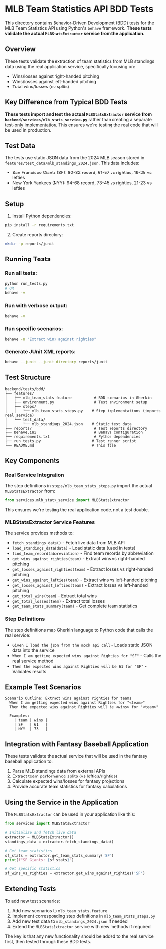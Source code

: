 # MLB Team Statistics API BDD Tests

This directory contains Behavior-Driven Development (BDD) tests for the MLB Team Statistics API using Python's `behave` framework. **These tests validate the actual `MLBStatsExtractor` service from the application.**

## Overview

These tests validate the extraction of team statistics from MLB standings data using the real application service, specifically focusing on:
- Wins/losses against right-handed pitching
- Wins/losses against left-handed pitching  
- Total wins/losses (no splits)

## Key Difference from Typical BDD Tests

**These tests import and test the actual `MLBStatsExtractor` service from `backend/services/mlb_stats_service.py`** rather than creating a separate test-only implementation. This ensures we're testing the real code that will be used in production.

## Test Data

The tests use static JSON data from the 2024 MLB season stored in `features/test_data/mlb_standings_2024.json`. This data includes:
- San Francisco Giants (SF): 80-82 record, 61-57 vs righties, 19-25 vs lefties
- New York Yankees (NYY): 94-68 record, 73-45 vs righties, 21-23 vs lefties

## Setup

1. Install Python dependencies:
```bash
pip install -r requirements.txt
```

2. Create reports directory:
```bash
mkdir -p reports/junit
```

## Running Tests

### Run all tests:
```bash
python run_tests.py
# OR
behave -v
```

### Run with verbose output:
```bash
behave -v
```

### Run specific scenarios:
```bash
behave -n "Extract wins against righties"
```

### Generate JUnit XML reports:
```bash
behave --junit --junit-directory reports/junit
```

## Test Structure

```
backend/tests/bdd/
├── features/
│   ├── mlb_team_stats.feature          # BDD scenarios in Gherkin
│   ├── environment.py                  # Test environment setup
│   ├── steps/
│   │   └── mlb_team_stats_steps.py    # Step implementations (imports real service)
│   └── test_data/
│       └── mlb_standings_2024.json    # Static test data
├── reports/                            # Test reports directory
├── behave.ini                          # Behave configuration
├── requirements.txt                    # Python dependencies
├── run_tests.py                       # Test runner script
└── README.md                          # This file
```

## Key Components

### Real Service Integration
The step definitions in `steps/mlb_team_stats_steps.py` import the actual `MLBStatsExtractor` from:
```python
from services.mlb_stats_service import MLBStatsExtractor
```

This ensures we're testing the real application code, not a test double.

### MLBStatsExtractor Service Features
The service provides methods to:
- `fetch_standings_data()` - Fetch live data from MLB API
- `load_standings_data(data)` - Load static data (used in tests)
- `find_team_record(abbreviation)` - Find team records by abbreviation
- `get_wins_against_righties(team)` - Extract wins vs right-handed pitching
- `get_losses_against_righties(team)` - Extract losses vs right-handed pitching
- `get_wins_against_lefties(team)` - Extract wins vs left-handed pitching
- `get_losses_against_lefties(team)` - Extract losses vs left-handed pitching
- `get_total_wins(team)` - Extract total wins
- `get_total_losses(team)` - Extract total losses
- `get_team_stats_summary(team)` - Get complete team statistics

### Step Definitions
The step definitions map Gherkin language to Python code that calls the real service:
- `Given I load the json from the mock api call` - Loads static JSON data into the service
- `When I am getting expected wins against Righties for "SF"` - Calls the real service method
- `Then the expected wins against Righties will be 61 for "SF"` - Validates results

## Example Test Scenarios

```gherkin
Scenario Outline: Extract wins against righties for teams
  When I am getting expected wins against Righties for "<team>"
  Then the expected wins against Righties will be <wins> for "<team>"

  Examples:
    | team | wins |
    | SF   | 61   |
    | NYY  | 73   |
```

## Integration with Fantasy Baseball Application

These tests validate the actual service that will be used in the fantasy baseball application to:
1. Parse MLB standings data from external APIs
2. Extract team performance splits (vs lefties/righties)
3. Calculate expected wins/losses for fantasy projections
4. Provide accurate team statistics for fantasy calculations

## Using the Service in the Application

The `MLBStatsExtractor` can be used in your application like this:

```python
from services import MLBStatsExtractor

# Initialize and fetch live data
extractor = MLBStatsExtractor()
standings_data = extractor.fetch_standings_data()

# Get team statistics
sf_stats = extractor.get_team_stats_summary('SF')
print(f"SF Giants: {sf_stats}")

# Get specific statistics
sf_wins_vs_righties = extractor.get_wins_against_righties('SF')
```

## Extending Tests

To add new test scenarios:
1. Add new scenarios to `mlb_team_stats.feature`
2. Implement corresponding step definitions in `mlb_team_stats_steps.py`
3. Add new test data to `mlb_standings_2024.json` if needed
4. Extend the `MLBStatsExtractor` service with new methods if required

The key is that any new functionality should be added to the real service first, then tested through these BDD tests.
